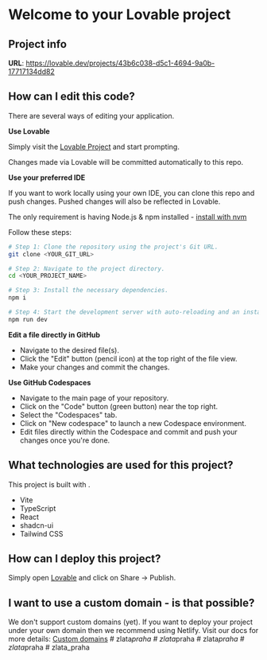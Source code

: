 # Welcome to your Lovable project

## Project info

**URL**: https://lovable.dev/projects/43b6c038-d5c1-4694-9a0b-17717134dd82

## How can I edit this code?

There are several ways of editing your application.

**Use Lovable**

Simply visit the [Lovable Project](https://lovable.dev/projects/43b6c038-d5c1-4694-9a0b-17717134dd82) and start prompting.

Changes made via Lovable will be committed automatically to this repo.

**Use your preferred IDE**

If you want to work locally using your own IDE, you can clone this repo and push changes. Pushed changes will also be reflected in Lovable.

The only requirement is having Node.js & npm installed - [install with nvm](https://github.com/nvm-sh/nvm#installing-and-updating)

Follow these steps:

```sh
# Step 1: Clone the repository using the project's Git URL.
git clone <YOUR_GIT_URL>

# Step 2: Navigate to the project directory.
cd <YOUR_PROJECT_NAME>

# Step 3: Install the necessary dependencies.
npm i

# Step 4: Start the development server with auto-reloading and an instant preview.
npm run dev
```

**Edit a file directly in GitHub**

- Navigate to the desired file(s).
- Click the "Edit" button (pencil icon) at the top right of the file view.
- Make your changes and commit the changes.

**Use GitHub Codespaces**

- Navigate to the main page of your repository.
- Click on the "Code" button (green button) near the top right.
- Select the "Codespaces" tab.
- Click on "New codespace" to launch a new Codespace environment.
- Edit files directly within the Codespace and commit and push your changes once you're done.

## What technologies are used for this project?

This project is built with .

- Vite
- TypeScript
- React
- shadcn-ui
- Tailwind CSS

## How can I deploy this project?

Simply open [Lovable](https://lovable.dev/projects/43b6c038-d5c1-4694-9a0b-17717134dd82) and click on Share -> Publish.

## I want to use a custom domain - is that possible?

We don't support custom domains (yet). If you want to deploy your project under your own domain then we recommend using Netlify. Visit our docs for more details: [Custom domains](https://docs.lovable.dev/tips-tricks/custom-domain/)
#   z l a t a _ p r a h a 
 
 #   z l a t a _ p r a h a  
 #   z l a t a _ p r a h a  
 #   z l a t a _ p r a h a  
 #   z l a t a _ p r a h a  
 